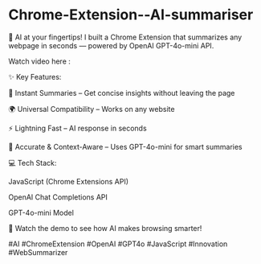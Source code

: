 ﻿# Chrome-Extension--AI-summariser
🚀 AI at your fingertips!
I built a Chrome Extension that summarizes any webpage in seconds — powered by OpenAI GPT-4o-mini API.

Watch video here : 

✨ Key Features:

📄 Instant Summaries – Get concise insights without leaving the page

🌍 Universal Compatibility – Works on any website

⚡ Lightning Fast – AI response in seconds

🎯 Accurate & Context-Aware – Uses GPT-4o-mini for smart summaries

💻 Tech Stack:

JavaScript (Chrome Extensions API)

OpenAI Chat Completions API

GPT-4o-mini Model

🎥 Watch the demo to see how AI makes browsing smarter!

#AI #ChromeExtension #OpenAI #GPT4o #JavaScript #Innovation #WebSummarizer

